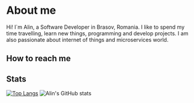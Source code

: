 # About me
Hi! I`m Alin, a Software Developer in Brasov, Romania. I like to spend my time travelling, learn new things, programming and develop projects. I am also passionate about internet of things and microservices world.

## How to reach me
<a href="https://www.linkedin.com/in/dragomir-daniel-alin-4b04b7171/"></a>

## Stats
[![Top Langs](https://github-readme-stats.vercel.app/api/top-langs/?username=dragomiralin&layout=compact)](https://github.com/anuraghazra/github-readme-stats)
![Alin's GitHub stats](https://github-readme-stats.vercel.app/api?username=dragomiralin&theme=merko&show_icons=true)


